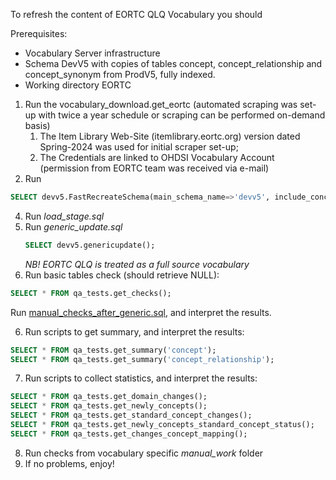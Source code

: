 To refresh the content of EORTC QLQ Vocabulary you should  

Prerequisites:
- Vocabulary Server infrastructure
- Schema DevV5 with copies of tables concept, concept_relationship and concept_synonym from ProdV5, fully indexed.
- Working directory EORTC

1. Run the vocabulary_download.get_eortc (automated scraping was set-up with twice a year schedule or scraping can be performed on-demand basis)
   1. The Item Library Web-Site (itemlibrary.eortc.org) version dated Spring-2024 was used for initial scraper set-up;
   2. The Credentials are linked to OHDSI Vocabulary Account (permission from EORTC team was received via e-mail)
3. Run 
```sql
SELECT devv5.FastRecreateSchema(main_schema_name=>'devv5', include_concept_ancestor=>true, include_deprecated_rels=>true, include_synonyms=>true);
```
4. Run *load_stage.sql*
4. Run *generic_update.sql*
    ```sql
    SELECT devv5.genericupdate();
    ```
   *NB! EORTC QLQ  is treated as a full source vocabulary*
5. Run basic tables check (should retrieve NULL):
```sql
SELECT * FROM qa_tests.get_checks();
```
Run [manual_checks_after_generic.sql](https://github.com/OHDSI/Vocabulary-v5.0/blob/master/working/manual_checks_after_generic.sql), and interpret the results.

6. Run scripts to get summary, and interpret the results:
```sql
SELECT * FROM qa_tests.get_summary('concept');
SELECT * FROM qa_tests.get_summary('concept_relationship');
```
7. Run scripts to collect statistics, and interpret the results:
```sql
SELECT * FROM qa_tests.get_domain_changes();
SELECT * FROM qa_tests.get_newly_concepts();
SELECT * FROM qa_tests.get_standard_concept_changes();
SELECT * FROM qa_tests.get_newly_concepts_standard_concept_status();
SELECT * FROM qa_tests.get_changes_concept_mapping();
```
8. Run checks from vocabulary specific *manual_work* folder
9. If no problems, enjoy!
